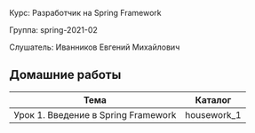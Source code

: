 Курс:      Разработчик на Spring Framework

Группа:    spring-2021-02

Слушатель: Иванников Евгений Михайлович

## Домашние работы

| Тема | Каталог |
| ------ | ------ |
| Урок 1. Введение в Spring Framework | housework_1 |
